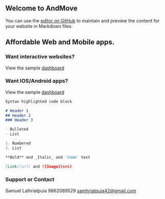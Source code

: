 ## Welcome to AndMove

You can use the [editor on GitHub](https://github.com/samhriatpuia/info/edit/main/docs/index.md) to maintain and preview the content for your website in Markdown files.

## Affordable Web and Mobile apps.

### Want interactive websites?
View the sample [dashboard](https://github.com/samhriatpuia/info/blob/main/fishinfo.JPG?raw=true)

### Want IOS/Android apps?
View the sample [dashboard](https://github.com/samhriatpuia/info/blob/main/fishinfo.JPG?raw=true)

```markdown
Syntax highlighted code block

# Header 1
## Header 2
### Header 3

- Bulleted
- List

1. Numbered
2. List

**Bold** and _Italic_ and `Code` text

[Link](url) and ![Image](src)
```


### Support or Contact

Samuel Lalhriatpuia
9862089529
samhriatpuia42@gmail.com
